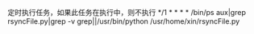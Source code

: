 定时执行任务，如果此任务在执行中，则不执行
*/1 * * * * /bin/ps aux|grep rsyncFile.py|grep -v grep||/usr/bin/python /usr/home/xin/rsyncFile.py

